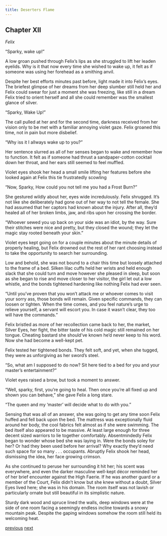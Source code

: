 ```yaml
---
title: Deserters Flame
---
```

## Chapter XII
*Felix* 

“Sparky, wake up!”

A low groan pushed through Felix’s lips as she struggled to lift her leaden eyelids. Why is it that now every time she wished to wake up, it felt as if someone was using her forehead as a smithing anvil. 

Despite her best efforts minutes past before, light made it into Felix’s eyes. The briefest glimpse of her dreams from her deep slumber still held her and Felix could swear for just a
moment she was freezing, like still in a dream Felix tried to orient herself and all she could remember was the smallest glance of silver.

“Sparky, Wake Up!”

The call pulled at her and for the second time, darkness received from her vision only to be met with a familiar annoying violet gaze. Felix groaned this time, not in pain but more disbelief.

“Why iss it I allways wake up to you?”

Her sentence slurred as all of her senses began to wake and remember how to function. It felt as if someone had thrust a sandpaper-cotton cocktail down her throat, and her ears still seemed to feel muffled.

Violet eyes shook her head a small smile lifting her features before she looked again at Felix this tie frustratedly scowling

“Now, Sparky, How could you not tell me you had a Frost Burn?”

She gestured wildly about her, eyes wide incredulously. Felix shrugged. It’s not like she deliberately had gone out of her way to not tell the female. She had assumed that her captors had known about the injury. After all, they’d healed all of her broken limbs, jaw, and ribs upon her crossing the border.

“Whoever sewed you up back on your side was an idiot, by the way. Sure their stitches were nice and pretty, but they closed the wound; they let the magic stay rooted beneath your skin.”

Violet eyes kept going on for a couple minutes about the minute details of properly healing, but Felix drowned out the rest of her  rant choosing instead to take the opportunity to search her surrounding.

Low and behold, she was not bound to a chair this time but loosely attached to the frame of a bed. Silken lilac cuffs held her wrists and held enough slack that she could turn and move however she pleased in sleep, but soon as she began to rise and move closer to her visitor, the girl let out a low whistle, and the bonds tightened hardening like nothing Felix had ever seen.

“Until you’ve proven that you won’t attack me or whoever comes to visit your sorry ass, those bonds will remain. Given specific commands, they can loosen or tighten. When the time comes, and you feel nature’s urge to relieve yourself, a servant will escort you. In case it wasn’t clear, they too will have the
commands.”

Felix bristled as more of her recollection came back to her, the market, Silver Eyes, her fight, the bitter taste of his cold magic still remained on her tongue. Cheating bastard she should’ve known he’d never keep to his word. Now she had become a well-kept pet.

Felix tested her tightened bonds. They felt soft, and yet, when she tugged, they were as unforgiving as her sword’s steel.

“So, what am I supposed to do now? Sit here tied to a bed for you and your master’s entertainment?”

Violet eyes raised a brow, but took a moment to answer.

“Well, sparky, first, you’re going to heal. Then once you’re all fixed up and shown you can behave,” she gave Felix a long stare.

“The queen and my ‘master’ will decide what to do with you.”

Sensing that was all of an answer, she was going to get any time soon Felix huffed and fell back upon the bed. The mattress was exceptionally fluid around her body, the cool fabrics felt almost as if she were swimming. The bed itself also appeared to be massive. At least large enough for three decent sized
warriors to lie together comfortably.
Absentmindedly Felix began to wonder whose bed she was laying in. Were the bonds soley for her? Or had they been used before her arrival? Why exactly they’d need such space for so many . . . occupants. Abruptly Felix shook
her head, dismissing the idea, her face growing crimson. 

As she continued to peruse her surrounding it hit her; his scent was everywhere, and even the darker masculine well-kept décor reminded her of her brief encounter against the High Faerie. If he was another guard or a member of
the Court, Felix didn’t know but she knew without a doubt, Silver Eyes lived
here; she was in his domain.
The room itself was not lavish or particularly ornate but still beautiful in its simplistic nature. 

Sturdy dark wood and spruce lined the walls, deep windows were at the side of one room facing a seemingly endless incline towards a snowy mountain peak. Despite the gaping windows somehow the room still held its
welcoming heat.

[previous](desertflame-28.html)
[next](desertflame-30.html)
